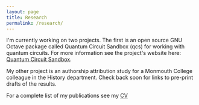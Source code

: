 ```yaml
---
layout: page
title: Research
permalink: /research/
---
```


I'm currently working on two projects. The first is an open source GNU Octave
package called Quantum Circuit Sandbox (qcs) for working with quantum circuits.
For more information see the project's website here: [Quantum Circuit Sandbox](https://jlmayfield.github.io/quantumCircuitSandbox/).  

My other project is an authorship attribution study for a Monmouth College
colleague in the History department.  Check back soon for links to pre-print
drafts of the results.

For a complete list of my publications see my [CV](http://jlmayfield.github.io/docs/mayfield-cv-2015.pdf)  
